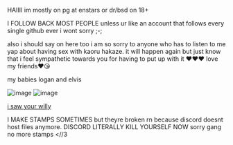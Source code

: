 HAIIII im mostly on pg at enstars or dr/bsd on 18+

I FOLLOW BACK MOST PEOPLE unless ur like an account that follows every single github ever i wont sorry ;-;

also i should say on here too i am so sorry to anyone who has to listen to me yap about having sex with kaoru hakaze. it will happen again but just know that i feel sympathetic towards you for having to put up with it ❤️❤️❤️ love my friends❤️😘


my babies logan and elvis

![image](https://files.catbox.moe/85qynf.png) ![image](https://files.catbox.moe/n8y459.png)

[i saw your willy](https://www.youtube.com/watch?v=z1n9Jly3CQ8)

I MAKE STAMPS SOMETIMES but theyre broken rn because discord doesnt host files anymore. DISCORD LITERALLY KILL YOURSELF NOW sorry gang no more stamps <//3
